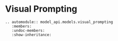 # Visual Prompting

```{eval-rst}
.. automodule:: model_api.models.visual_prompting
   :members:
   :undoc-members:
   :show-inheritance:
```
